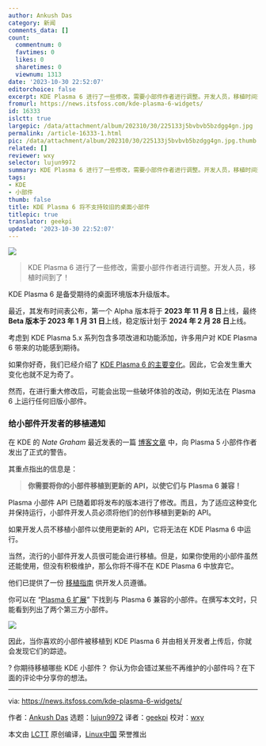 ```yaml
---
author: Ankush Das
category: 新闻
comments_data: []
count:
  commentnum: 0
  favtimes: 0
  likes: 0
  sharetimes: 0
  viewnum: 1313
date: '2023-10-30 22:52:07'
editorchoice: false
excerpt: KDE Plasma 6 进行了一些修改，需要小部件作者进行调整。开发人员，移植时间到了！
fromurl: https://news.itsfoss.com/kde-plasma-6-widgets/
id: 16333
islctt: true
largepic: /data/attachment/album/202310/30/225133j5bvbvb5bzdgg4gn.jpg
permalink: /article-16333-1.html
pic: /data/attachment/album/202310/30/225133j5bvbvb5bzdgg4gn.jpg.thumb.jpg
related: []
reviewer: wxy
selector: lujun9972
summary: KDE Plasma 6 进行了一些修改，需要小部件作者进行调整。开发人员，移植时间到了！
tags:
- KDE
- 小部件
thumb: false
title: KDE Plasma 6 将不支持较旧的桌面小部件
titlepic: true
translator: geekpi
updated: '2023-10-30 22:52:07'
---
```


![](/data/attachment/album/202310/30/225133j5bvbvb5bzdgg4gn.jpg)



> 
> KDE Plasma 6 进行了一些修改，需要小部件作者进行调整。开发人员，移植时间到了！
> 
> 
> 


KDE Plasma 6 是备受期待的桌面环境版本升级版本。


最近，其发布时间表公布，第一个 Alpha 版本将于 **2023 年 11 月 8 日**上线，最终 **Beta 版本于 2023 年 1 月 31 日**上线，稳定版计划于 **2024 年 2 月 28 日**上线。


考虑到 KDE Plasma 5.x 系列包含多项改进和功能添加，许多用户对 KDE Plasma 6 带来的功能感到期待。


如果你好奇，我们已经介绍了 [KDE Plasma 6 的主要变化](/article-15821-1.html)。因此，它会发生重大变化也就不足为奇了。


然而，在进行重大修改后，可能会出现一些破坏体验的改动，例如无法在 Plasma 6 上运行任何旧版小部件。


### 给小部件开发者的移植通知


在 KDE 的 *Nate Graham* 最近发表的一篇 [博客文章](https://pointieststick.com/2023/10/24/its-time-to-port-your-widgets-to-plasma-6/) 中，向 Plasma 5 小部件作者发出了正式的警告。


其重点指出的信息是：



> 
> **你需要将你的小部件移植到更新的 API，以使它们与 Plasma 6 兼容！**
> 
> 
> 


Plasma 小部件 API 已随着即将发布的版本进行了修改。而且，为了适应这种变化并保持运行，小部件开发人员必须将他们的创作移植到更新的 API。


如果开发人员不移植小部件以使用更新的 API，它将无法在 KDE Plasma 6 中运行。


当然，流行的小部件开发人员很可能会进行移植。但是，如果你使用的小部件虽然还能使用，但没有积极维护，那么你将不得不在 KDE Plasma 6 中放弃它。


他们已提供了一份 [移植指南](https://develop.kde.org/docs/plasma/widget/porting_kf6/) 供开发人员遵循。


你可以在 “[Plasma 6 扩展](https://store.kde.org/browse?cat=705&ord=latest)” 下找到与 Plasma 6 兼容的小部件。在撰写本文时，只能看到列出了两个第三方小部件。


![](/data/attachment/album/202310/30/225207ucy9rcrxr0wyryrr.jpg)


因此，当你喜欢的小部件被移植到 KDE Plasma 6 并由相关开发者上传后，你就会发现它们的踪迹。


? 你期待移植哪些 KDE 小部件？ 你认为你会错过某些不再维护的小部件吗？在下面的评论中分享你的想法。




---


via: <https://news.itsfoss.com/kde-plasma-6-widgets/>


作者：[Ankush Das](https://news.itsfoss.com/author/ankush/) 选题：[lujun9972](https://github.com/lujun9972) 译者：[geekpi](https://github.com/geekpi) 校对：[wxy](https://github.com/wxy)


本文由 [LCTT](https://github.com/LCTT/TranslateProject) 原创编译，[Linux中国](https://linux.cn/) 荣誉推出